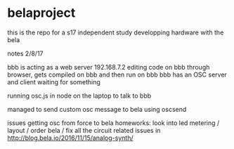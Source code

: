 # belaproject
this is the repo for a s17 independent study developping hardware with the bela 

notes 2/8/17

bbb is acting as a web server 192.168.7.2 
editing code on bbb through browser, gets compiled on bbb and then run on bbb
bbb has an OSC server and client waiting for something 

running osc.js in node on the laptop to talk to bbb 

managed to send custom osc message to bela using oscsend 

issues getting osc from force to bela 
homeworks: look into led metering / layout / order bela / fix all the circuit related issues in http://blog.bela.io/2016/11/15/analog-synth/
